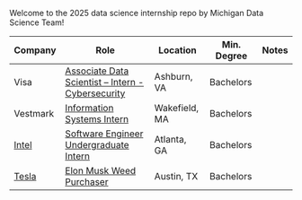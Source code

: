 Welcome to the 2025 data science internship repo by Michigan Data Science Team!

| Company | Role | Location | Min. Degree | Notes |
| ------- | ---- | -------- | ----------- | ----- |
| Visa | [	Associate Data Scientist – Intern - Cybersecurity](https://jobs.smartrecruiters.com/Visa/743999943242512) | Ashburn, VA | Bachelors |
| Vestmark | [Information Systems Intern](https://simplify.jobs/c/Vestmark) | Wakefield, MA | Bachelors |
| [Intel](simplify.jobs/c/Intel) | [Software Engineer Undergraduate Intern](simplify.jobs/c/Intel) | Atlanta, GA | Bachelors |
| [Tesla](www.tesla.com/careers/search/) | [Elon Musk Weed Purchaser](www.tesla.com/careers/search/job/-parts-quality-technician-night-shift-221450) | Austin, TX | Bachelors |